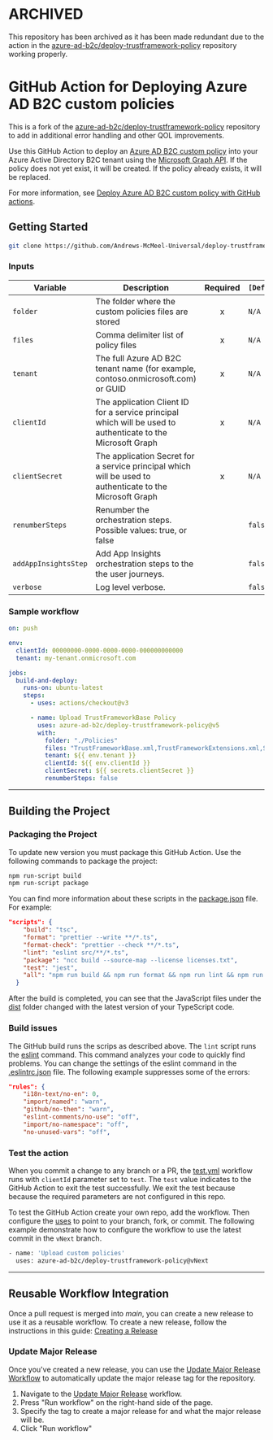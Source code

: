 # ARCHIVED

This repository has been archived as it has been made redundant due to the action in the [azure-ad-b2c/deploy-trustframework-policy](https://github.com/azure-ad-b2c/deploy-trustframework-policy) repository working properly.

# GitHub Action for Deploying Azure AD B2C custom policies

This is a fork of the [azure-ad-b2c/deploy-trustframework-policy](https://github.com/azure-ad-b2c/deploy-trustframework-policy) repository to add in additional error handling and other QOL improvements.

Use this GitHub Action to deploy an [Azure AD B2C custom policy](https://docs.microsoft.com/azure/active-directory-b2c/custom-policy-overview) into your Azure Active Directory B2C tenant using the [Microsoft Graph API](https://docs.microsoft.com/graph/api/resources/trustframeworkpolicy?view=graph-rest-beta). If the policy does not yet exist, it will be created. If the policy already exists, it will be replaced.

For more information, see [Deploy Azure AD B2C custom policy with GitHub actions](https://docs.microsoft.com/azure/active-directory-b2c/deploy-custom-policies-github-action).

## Getting Started

```bash
git clone https://github.com/Andrews-McMeel-Universal/deploy-trustframework-policy
```

### Inputs

| Variable             | Description                                                                                                 | Required | `[Default]` |
| -------------------- | ----------------------------------------------------------------------------------------------------------- | :------: | ----------- |
| `folder`             | The folder where the custom policies files are stored                                                       |    x     | `N/A`       |
| `files`              | Comma delimiter list of policy files                                                                        |    x     | `N/A`       |
| `tenant`             | The full Azure AD B2C tenant name (for example, contoso.onmicrosoft.com) or GUID                            |    x     | `N/A`       |
| `clientId`           | The application Client ID for a service principal which will be used to authenticate to the Microsoft Graph |    x     | `N/A`       |
| `clientSecret`       | The application Secret for a service principal which will be used to authenticate to the Microsoft Graph    |    x     | `N/A`       |
| `renumberSteps`      | Renumber the orchestration steps. Possible values: true, or false                                           |          | `false`     |
| `addAppInsightsStep` | Add App Insights orchestration steps to the the user journeys.                                              |          | `false`     |
| `verbose`            | Log level verbose.                                                                                          |          | `false`     |

### Sample workflow

```yaml
on: push

env:
  clientId: 00000000-0000-0000-0000-000000000000
  tenant: my-tenant.onmicrosoft.com

jobs:
  build-and-deploy:
    runs-on: ubuntu-latest
    steps:
      - uses: actions/checkout@v3

      - name: Upload TrustFrameworkBase Policy
        uses: azure-ad-b2c/deploy-trustframework-policy@v5
        with:
          folder: "./Policies"
          files: "TrustFrameworkBase.xml,TrustFrameworkExtensions.xml,SignUpOrSignin.xml"
          tenant: ${{ env.tenant }}
          clientId: ${{ env.clientId }}
          clientSecret: ${{ secrets.clientSecret }}
          renumberSteps: false
```

---

## Building the Project

### Packaging the Project

To update new version you must package this GitHub Action. Use the following commands to package the project:

```bash
npm run-script build
npm run-script package
```

You can find more information about these scripts in the [package.json](package.json) file. For example:

```json
"scripts": {
    "build": "tsc",
    "format": "prettier --write **/*.ts",
    "format-check": "prettier --check **/*.ts",
    "lint": "eslint src/**/*.ts",
    "package": "ncc build --source-map --license licenses.txt",
    "test": "jest",
    "all": "npm run build && npm run format && npm run lint && npm run package && npm test"
  }
```

After the build is completed, you can see that the JavaScript files under the [dist](dist) folder changed with the latest version of your TypeScript code.

### Build issues

The GitHub build runs the scrips as described above. The `lint` script runs the [eslint](https://eslint.org/) command. This command analyzes your code to quickly find problems. You can change the settings of the eslint command in the [.eslintrc.json](.eslintrc.json) file. The following example suppresses some of the errors:

```json
"rules": {
    "i18n-text/no-en": 0,
    "import/named": "warn",
    "github/no-then": "warn",
    "eslint-comments/no-use": "off",
    "import/no-namespace": "off",
    "no-unused-vars": "off",
```

### Test the action

When you commit a change to any branch or a PR, the [test.yml](.github/workflows/test.yml) workflow runs with `clientId` parameter set to `test`. The `test` value indicates to the GitHub Action to exit the test successfully. We exit the test because because the required parameters are not configured in this repo.

To test the GitHub Action create your own repo, add the workflow. Then configure the [uses](https://docs.github.com/en/actions/using-workflows/workflow-syntax-for-github-actions#jobsjob_idstepsuses) to point to your branch, fork, or commit. The following example demonstrate how to configure the workflow to use the latest commit in the `vNext` branch.

```bash
- name: 'Upload custom policies'
  uses: azure-ad-b2c/deploy-trustframework-policy@vNext
```

---

## Reusable Workflow Integration

Once a pull request is merged into _main_, you can create a new release to use it as a reusable workflow. To create a new release, follow the instructions in this guide: [Creating a Release](https://amuniversal.atlassian.net/wiki/spaces/TD/pages/3452043300/Creating+a+new+GitHub+Release#Creating-a-release)

### Update Major Release

Once you've created a new release, you can use the [Update Major Release Workflow](https://github.com/Andrews-McMeel-Universal/deploy-trustframework-policy/actions/workflows/update-major-release.yaml) to automatically update the major release tag for the repository.

1. Navigate to the [Update Major Release](https://github.com/Andrews-McMeel-Universal/deploy-trustframework-policy/actions/workflows/update-major-release.yaml) workflow.
1. Press "Run workflow" on the right-hand side of the page.
1. Specify the tag to create a major release for and what the major release will be.
1. Click "Run workflow"

